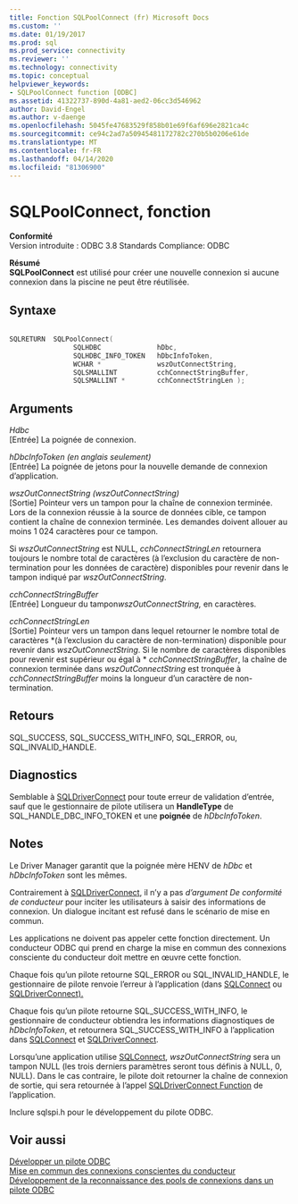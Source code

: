 ```yaml
---
title: Fonction SQLPoolConnect (fr) Microsoft Docs
ms.custom: ''
ms.date: 01/19/2017
ms.prod: sql
ms.prod_service: connectivity
ms.reviewer: ''
ms.technology: connectivity
ms.topic: conceptual
helpviewer_keywords:
- SQLPoolConnect function [ODBC]
ms.assetid: 41322737-890d-4a81-aed2-06cc3d546962
author: David-Engel
ms.author: v-daenge
ms.openlocfilehash: 5045fe47683529f858b01e69f6af696e2821ca4c
ms.sourcegitcommit: ce94c2ad7a50945481172782c270b5b0206e61de
ms.translationtype: MT
ms.contentlocale: fr-FR
ms.lasthandoff: 04/14/2020
ms.locfileid: "81306900"
---
```

# <a name="sqlpoolconnect-function"></a>SQLPoolConnect, fonction
**Conformité**  
 Version introduite : ODBC 3.8 Standards Compliance: ODBC  
  
 **Résumé**  
 **SQLPoolConnect** est utilisé pour créer une nouvelle connexion si aucune connexion dans la piscine ne peut être réutilisée.  
  
## <a name="syntax"></a>Syntaxe  
  
```cpp
  
SQLRETURN  SQLPoolConnect(  
                SQLHDBC              hDbc,  
                SQLHDBC_INFO_TOKEN   hDbcInfoToken,  
                WCHAR *              wszOutConnectString,  
                SQLSMALLINT          cchConnectStringBuffer,  
                SQLSMALLINT *        cchConnectStringLen );  
```  
  
## <a name="arguments"></a>Arguments  
 *Hdbc*  
 [Entrée] La poignée de connexion.  
  
 *hDbcInfoToken (en anglais seulement)*  
 [Entrée] La poignée de jetons pour la nouvelle demande de connexion d’application.  
  
 *wszOutConnectString (wszOutConnectString)*  
 [Sortie] Pointeur vers un tampon pour la chaîne de connexion terminée. Lors de la connexion réussie à la source de données cible, ce tampon contient la chaîne de connexion terminée. Les demandes doivent allouer au moins 1 024 caractères pour ce tampon.  
  
 Si *wszOutConnectString* est NULL, *cchConnectStringLen* retournera toujours le nombre total de caractères (à l’exclusion du caractère de non-termination pour les données de caractère) disponibles pour revenir dans le tampon indiqué par *wszOutConnectString*.  
  
 *cchConnectStringBuffer*  
 [Entrée] Longueur du tampon*wszOutConnectString,* en caractères.  
  
 *cchConnectStringLen*  
 [Sortie] Pointeur vers un tampon dans lequel retourner le nombre total de caractères \*(à l’exclusion du caractère de non-termination) disponible pour revenir dans *wszOutConnectString*. Si le nombre de caractères disponibles pour revenir est supérieur ou égal à \* *cchConnectStringBuffer*, la chaîne de connexion terminée dans *wszOutConnectString* est tronquée à *cchConnectStringBuffer* moins la longueur d’un caractère de non-termination.  
  
## <a name="returns"></a>Retours  
 SQL_SUCCESS, SQL_SUCCESS_WITH_INFO, SQL_ERROR, ou, SQL_INVALID_HANDLE.  
  
## <a name="diagnostics"></a>Diagnostics  
 Semblable à [SQLDriverConnect](../../../odbc/reference/syntax/sqldriverconnect-function.md) pour toute erreur de validation d’entrée, sauf que le gestionnaire de pilote utilisera un **HandleType** de SQL_HANDLE_DBC_INFO_TOKEN et une **poignée** de *hDbcInfoToken*.  
  
## <a name="remarks"></a>Notes  
 Le Driver Manager garantit que la poignée mère HENV de *hDbc* et *hDbcInfoToken* sont les mêmes.  
  
 Contrairement à [SQLDriverConnect](../../../odbc/reference/syntax/sqldriverconnect-function.md), il n’y a pas *d’argument De conformité de conducteur* pour inciter les utilisateurs à saisir des informations de connexion. Un dialogue incitant est refusé dans le scénario de mise en commun.  
  
 Les applications ne doivent pas appeler cette fonction directement. Un conducteur ODBC qui prend en charge la mise en commun des connexions consciente du conducteur doit mettre en œuvre cette fonction.  
  
 Chaque fois qu’un pilote retourne SQL_ERROR ou SQL_INVALID_HANDLE, le gestionnaire de pilote renvoie l’erreur à l’application (dans [SQLConnect](../../../odbc/reference/syntax/sqlconnect-function.md) ou [SQLDriverConnect).](../../../odbc/reference/syntax/sqldriverconnect-function.md)  
  
 Chaque fois qu’un pilote retourne SQL_SUCCESS_WITH_INFO, le gestionnaire de conducteur obtiendra les informations diagnostiques de *hDbcInfoToken*, et retournera SQL_SUCCESS_WITH_INFO à l’application dans [SQLConnect](../../../odbc/reference/syntax/sqlconnect-function.md) et [SQLDriverConnect](../../../odbc/reference/syntax/sqldriverconnect-function.md).  
  
 Lorsqu’une application utilise [SQLConnect](../../../odbc/reference/syntax/sqlconnect-function.md), *wszOutConnectString* sera un tampon NULL (les trois derniers paramètres seront tous définis à NULL, 0, NULL). Dans le cas contraire, le pilote doit retourner la chaîne de connexion de sortie, qui sera retournée à l’appel [SQLDriverConnect Function](../../../odbc/reference/syntax/sqldriverconnect-function.md) de l’application.  
  
 Inclure sqlspi.h pour le développement du pilote ODBC.  
  
## <a name="see-also"></a>Voir aussi  
 [Développer un pilote ODBC](../../../odbc/reference/develop-driver/developing-an-odbc-driver.md)   
 [Mise en commun des connexions conscientes du conducteur](../../../odbc/reference/develop-app/driver-aware-connection-pooling.md)   
 [Développement de la reconnaissance des pools de connexions dans un pilote ODBC](../../../odbc/reference/develop-driver/developing-connection-pool-awareness-in-an-odbc-driver.md)

